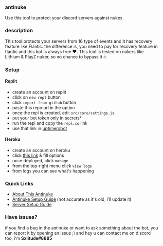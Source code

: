 ### antinuke
Use this tool to protect your discord servers against nukes.

### description
This tool protects your servers from 16 type of events and it has recovery feature like Flantic. the difference is, you need to pay for recovery feature in flantic and this bot is always free ❤️. This tool is tested on nukers like Lithium & PlayZ nuker, so no chance to bypass it 🔥

### Setup
#### Replit
- create an account on replit
- click on `new repl` button
- click `import from github` button
- paste this repo url in the option
- once the repl is created, edit `src/core/settings.js`
- put your bot token only in secrets*
- run the repl and copy the `repl.co` link
- use that link in [uptimerobot](https://uptimerobot.com)
#### Heroku
- create an account on heroku
- click [this link](https://dashboard.heroku.com/new?template=https://github.com/sxlitude/antinuke) & fill options
- once deployed, click `manage`
- from the top-right menu click `view logs`
- from logs you can see what's happening


### Quick Links
- [About This Antinuke](https://github.com/Sxlitude/antinuke/blob/main/Guide/Intro/AboutThisAntinuke.md)
- [Antinuke Setup Guide](https://github.com/Sxlitude/antinuke/blob/main/Guide/Intro/ToolSetupGuide.md) (not accurate as it's old, i'll update it)
- [Server Setup Guide](https://github.com/Sxlitude/antinuke/blob/main/Guide/Intro/ServerSetupGuide.md)


### Have issues?
if you find a bug in the antinuke or want to ask something about the bot, you can report it by opening an issue ;)
and hey u can contact me on discord too, i'm **Sxlitude#8885**
